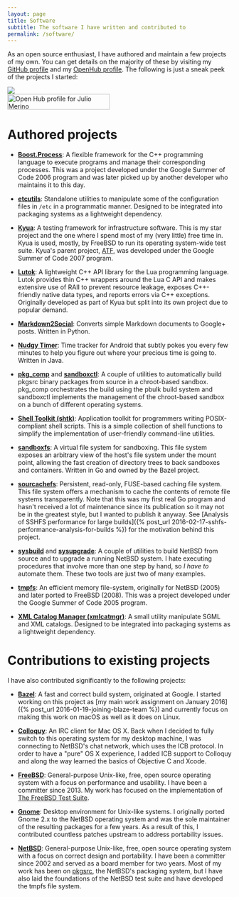 ```yaml
---
layout: page
title: Software
subtitle: The software I have written and contributed to
permalink: /software/
---
```


As an open source enthusiast, I have authored and maintain a few projects of my
own.  You can get details on the majority of these by visiting my [GitHub
profile](https://github.com/jmmv/) and my [OpenHub
profile](https://www.openhub.net/accounts/jmmv).  The following is just a sneak
peek of the projects I started:

<div class="row">
  <div class="col-md-6 text-center">
    <a href="https://github.com/jmmv/">
      <img src="{{ "/images/badges/GitHub-Mark-32px.png" | prepend: site.baseurl }}">
    </a>
  </div>
  <div class="col-md-6 text-center">
    <a href="https://www.openhub.net/accounts/5130?ref=Detailed"
       target="_blank">
      <img alt="Open Hub profile for Julio Merino" border="0"
           height="35" width="230"
           src="https://www.openhub.net/accounts/5130/widgets/account_detailed.gif">
    </a>
  </div>
</div>

# Authored projects

* **[Boost.Process](http://www.highscore.de/boost/process/)**: A flexible
  framework for the C++ programming language to execute programs and manage
  their corresponding processes.  This was a project developed under the Google
  Summer of Code 2006 program and was later picked up by another developer who
  maintains it to this day.

* **[etcutils](http://www.netbsd.org/~jmmv/etcutils/)**: Standalone utilities to
  manipulate some of the configuration files in `/etc` in a programmatic manner.
  Designed to be integrated into packaging systems as a lightweight dependency.

* **[Kyua](http://github.com/jmmv/kyua/)**: A testing framework for
  infrastructure software.  This is my star project and the one where I spend
  most of my (very little) free time in.  Kyua is used, mostly, by FreeBSD to
  run its operating system-wide test suite.  Kyua's parent project,
  [ATF](http://github.com/jmmv/atf/), was developed under the Google Summer of
  Code 2007 program.

* **[Lutok](http://github.com/jmmv/lutok/)**: A lightweight C++ API library for
  the Lua programming language.  Lutok provides thin C++ wrappers around the Lua
  C API and makes extensive use of RAII to prevent resource leakage, exposes
  C++-friendly native data types, and reports errors via C++ exceptions.
  Originally developed as part of Kyua but split into its own project due to
  popular demand.

* **[Markdown2Social](http://github.com/jmmv/markdown2social/)**: Converts
  simple Markdown documents to Google+ posts.  Written in Python.

* **[Nudgy Timer](http://github.com/jmmv/nudgytimer/)**: Time tracker for
  Android that subtly pokes you every few minutes to help you figure out
  where your precious time is going to.  Written in Java.

* **[pkg_comp](http://github.com/jmmv/pkg_comp/)** and
  **[sandboxctl](http://github.com/jmmv/sandboxctl/)**: A couple of utilities
  to automatically build pkgsrc binary packages from source in a chroot-based
  sandbox.  pkg_comp orchestrates the build using the pbulk build system and
  sandboxctl implements the management of the chroot-based sandbox on a bunch
  of different operating systems.

* **[Shell Toolkit (shtk)](http://github.com/jmmv/shtk/)**: Application toolkit
  for programmers writing POSIX-compliant shell scripts.  This is a simple
  collection of shell functions to simplify the implementation of user-friendly
  command-line utilities.

* **[sandboxfs](http://github.com/bazelbuild/sandboxfs/)**: A virtual file
  system for sandboxing.  This file system exposes an arbitrary view of the
  host's file system under the mount point, allowing the fast creation of
  directory trees to back sandboxes and containers.  Written in Go and owned by
  the Bazel project.

* **[sourcachefs](http://github.com/jmmv/sourcachefs/)**: Persistent, read-only,
  FUSE-based caching file system.  This file system offers a mechanism to cache
  the contents of remote file systems transparently.  Note that this was my
  first real Go program and hasn't received a lot of maintenance since its
  publication so it may not be in the greatest style, but I wanted to publish it
  anyway.  See [Analysis of SSHFS performance for large builds]({% post_url
  2016-02-17-sshfs-performance-analysis-for-builds %}) for the motivation behind
  this project.

* **[sysbuild](http://github.com/jmmv/sysbuild/)** and
  **[sysupgrade](http://github.com/jmmv/sysupgrade/)**: A couple of utilities to
  build NetBSD from source and to upgrade a running NetBSD system.  I hate
  executing procedures that involve more than one step by hand, so *I have to*
  automate them.  These two tools are just two of many examples.

* **[tmpfs](http://netbsd-soc.sourceforge.net/projects/tmpfs/)**: An efficient
  memory file-system, originally for NetBSD (2005) and later ported to FreeBSD
  (2008).  This was a project developed under the Google Summer of Code 2005
  program.

* **[XML Catalog Manager (xmlcatmgr)](http://xmlcatmgr.sourceforge.net)**: A
  small utility manipulate SGML and XML catalogs.  Designed to be integrated
  into packaging systems as a lightweight dependency.

# Contributions to existing projects

I have also contributed significantly to the following projects:

* **[Bazel](http://bazel.build/)**: A fast and correct build system, originated
  at Google.  I started working on this project as [my main work assignment on
  January 2016]({% post_url 2016-01-19-joining-blaze-team %}) and currently
  focus on making this work on macOS as well as it does on Linux.

* **[Colloquy](http://colloquy.info/)**: An IRC client for Mac OS X.  Back when
  I decided to fully switch to this operating system for my desktop machine, I
  was connecting to NetBSD's chat network, which uses the ICB protocol.  In
  order to have a "pure" OS X experience, I added ICB support to Colloquy and
  along the way learned the basics of Objective C and Xcode.</li>

* **[FreeBSD](http://www.freebsd.org/)**: General-purpose Unix-like, free, open
  source operating system with a focus on performance and usability.  I have
  been a committer since 2013.  My work has focused on the implementation of
  [The FreeBSD Test
  Suite](http://julipedia.meroh.net/2013/12/introducing-freebsd-test-suite.html).

* **[Gnome](http://www.gnome.org/)**: Desktop environment for Unix-like systems.
  I originally ported Gnome 2.x to the NetBSD operating system and was the sole
  maintainer of the resulting packages for a few years.  As a result of this, I
  contributed countless patches upstream to address portability issues.

* **[NetBSD](http://www.netbsd.org/)**: General-purpose Unix-like, free, open
  source operating system with a focus on correct design and portability.  I
  have been a committer since 2002 and served as a board member for two years.
  Most of my work has been on [pkgsrc](http://www.pkgsrc.org/), the NetBSD's
  packaging system, but I have also laid the foundations of the NetBSD test
  suite and have developed the tmpfs file system.
